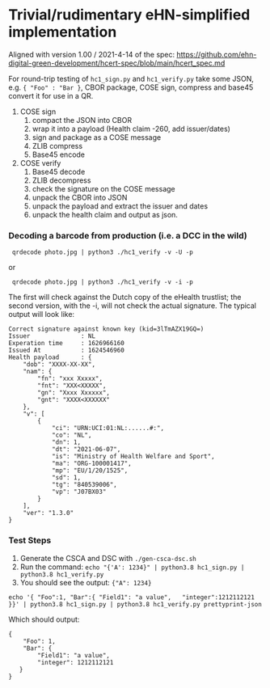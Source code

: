 # Trivial/rudimentary eHN-simplified implementation

Aligned with version 1.00 / 2021-4-14 of the spec:
	https://github.com/ehn-digital-green-development/hcert-spec/blob/main/hcert_spec.md

For round-trip testing of ```hc1_sign.py``` and ```hc1_verify.py``` take some
JSON, e.g. ```{ "Foo" : "Bar }```, CBOR package, COSE sign, compress and base45
convert it for use in a QR.

1. COSE sign
   1. compact the JSON into CBOR
   1. wrap it into a payload (Health claim -260, add issuer/dates)
   1. sign and package as a COSE message
   1. ZLIB compress
   1. Base45 encode 
1. COSE verify     
   1. Base45 decode
   1. ZLIB decompress
   1. check the signature on the COSE message
   1. unpack the CBOR into JSON
   1. unpack the payload and extract the issuer and dates
   1. unpack the health claim and output as json.

### Decoding a barcode from production (i.e. a DCC in the wild)

     qrdecode photo.jpg | python3 ./hc1_verify -v -U -p

or

     qrdecode photo.jpg | python3 ./hc1_verify -v -i -p

The first will check against the Dutch copy of the eHealth trustlist; the second version, with the -i, will not check the actual signature. The typical output will look like:

```
Correct signature against known key (kid=3lTmAZX19GQ=)
Issuer              : NL
Experation time     : 1626966160
Issued At           : 1624546960
Health payload      : {
    "dob": "XXXX-XX-XX",
    "nam": {
        "fn": "xxx Xxxxx",
        "fnt": "XXX<XXXXX",
        "gn": "Xxxx Xxxxxx",
        "gnt": "XXXX<XXXXXX"
    },
    "v": [
        {
            "ci": "URN:UCI:01:NL:......#:",
            "co": "NL",
            "dn": 1,
            "dt": "2021-06-07",
            "is": "Ministry of Health Welfare and Sport",
            "ma": "ORG-100001417",
            "mp": "EU/1/20/1525",
            "sd": 1,
            "tg": "840539006",
            "vp": "J07BX03"
        }
    ],
    "ver": "1.3.0"
}
```

### Test Steps

1. Generate the CSCA and DSC with ```./gen-csca-dsc.sh```	
1. Run the command: ```echo "{'A': 1234}" | python3.8 hc1_sign.py | python3.8 hc1_verify.py```
1. You should see the output: ```{"A": 1234}```

```echo '{ "Foo":1, "Bar":{ "Field1": "a value",   "integer":1212112121 }}' | python3.8 hc1_sign.py | python3.8 hc1_verify.py prettyprint-json```

Which should output:

```
{
    "Foo": 1, 
    "Bar": {
        "Field1": "a value", 
        "integer": 1212112121
   }
}
```


